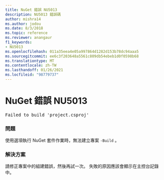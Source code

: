```yaml
---
title: NuGet 錯誤 NU5013
description: NU5013 錯誤碼
author: mishra14
ms.author: jodou
ms.date: 8/3/2018
ms.topic: reference
ms.reviewer: anangaur
f1_keywords:
- NU5013
ms.openlocfilehash: 011a35eea4e05a997864d1282d153b78dc94aaa5
ms.sourcegitcommit: ee6c3f203648a5561c809db54ebeb1d0f0598b68
ms.translationtype: MT
ms.contentlocale: zh-TW
ms.lasthandoff: 01/26/2021
ms.locfileid: "98779737"
---
```

# <a name="nuget-error-nu5013"></a>NuGet 錯誤 NU5013
<pre>Failed to build 'project.csproj'</pre>

### <a name="issue"></a>問題

使用選項執行 NuGet 套件作業時，無法建立專案 `-Build` 。


### <a name="solution"></a>解決方案

請修正專案中的組建錯誤，然後再試一次。 失敗的原因應該會顯示在主控台記錄中。

